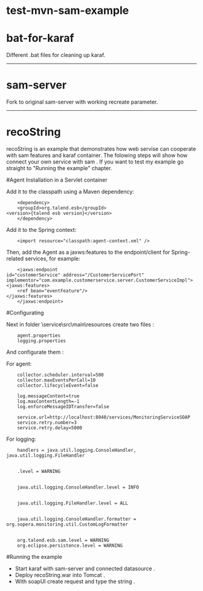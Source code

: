 test-mvn-sam-example
======================
bat-for-karaf
====================
Different .bat files for cleaning up karaf.

-----------------------------------------------------------------
sam-server
====================
Fork to original sam-server with working recreate parameter.

-----------------------------------------------------------------
recoString
====================

recoString is an example that demonstrates how web servise can cooperate with sam features and karaf container. 
The folowing steps will show how connect your own service with sam . If you want to test my example
go straight to "Running the example" chapter. 


#Agent Installation in a Servlet container



Add it to the classpath using a Maven dependency:
  

        <dependency> 
        <groupId>org.talend.esb</groupId>
	<version>{talend esb version}</version>
        </dependency>

Add it to the Spring context:

        <import resource="classpath:agent-context.xml" />

Then, add the Agent as a jaxws:features to the endpoint/client for Spring-related services, for example:

        <jaxws:endpoint
    id="customerService" address="/CustomerServicePort" 
    implementor="com.example.customerservice.server.CustomerServiceImpl"> 
    <jaxws:features>
        <ref bean="eventFeature"/>
    </jaxws:features>
        </jaxws:endpoint>

#Configurating

Next in folder \service\src\main\resources create two files :

        agent.properties 
        logging.properties
And configurate them :

For agent:

        collector.scheduler.interval=500
        collector.maxEventsPerCall=10
        collector.lifecycleEvent=false

        log.messageContent=true
        log.maxContentLength=-1
        log.enforceMessageIDTransfer=false

        service.url=http://localhost:8040/services/MonitoringServiceSOAP
        service.retry.number=3
        service.retry.delay=5000

For logging:

        handlers = java.util.logging.ConsoleHandler, java.util.logging.FileHandler 


        .level = WARNING 


        java.util.logging.ConsoleHandler.level = INFO 


        java.util.logging.FileHandler.level = ALL 


        java.util.logging.ConsoleHandler.formatter = org.sopera.monitoring.util.CustomLogFormatter


        org.talend.esb.sam.level = WARNING 
        org.eclipse.persistence.level = WARNING

#Running the example


- Start karaf with sam-server and connected datasource . 
- Deploy recoString.war into Tomcat . 
- With soapUI create request and type the string .
